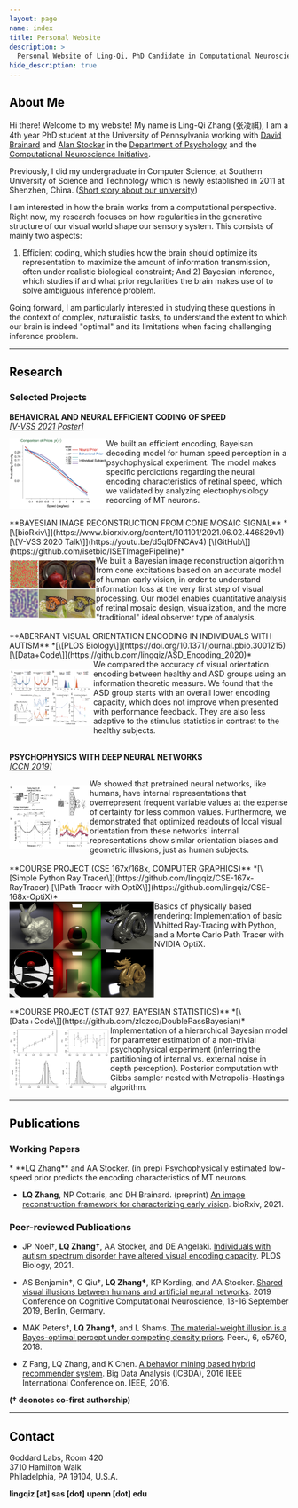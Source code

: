 ```yaml
---
layout: page
name: index
title: Personal Website
description: >
  Personal Website of Ling-Qi, PhD Candidate in Computational Neuroscience at Penn.
hide_description: true
---
```


<style type="text/css">
	.page-title {
		position: absolute;
		width: 1px;
  		height: 1px;
  		margin: -1px;
  		border: 0;
  		padding: 0;
  		clip: rect(0 0 0 0);
  		overflow: hidden;
	}
</style>

<h2 class="h1" style="color: rgb(0,0,0)" id="about">About Me </h2>

Hi there! Welcome to my website! My name is Ling-Qi Zhang (张凌祺), I am a 4th year PhD student at the University of Pennsylvania working with [David Brainard](https://color.psych.upenn.edu/) and [Alan Stocker](https://www.sas.upenn.edu/~astocker/lab/index.php) in the [Department of Psychology](https://psychology.sas.upenn.edu) and the [Computational Neuroscience Initiative](http://cni.upenn.edu/). 

Previously, I did my undergraduate in Computer Science, at Southern University of Science and Technology which is newly established in 2011 at Shenzhen, China. ([Short story about our university](http://www.nature.com/news/chinese-university-wins-degree-of-freedom-1.10631))

I am interested in how the brain works from a computational perspective. Right now, my research focuses on how regularities in the generative structure of our visual world shape our sensory system. This consists of mainly two aspects:

1) Efficient coding, which studies how the brain should optimize its representation to maximize the amount of information transmission, often under realistic biological constraint; And 2) Bayesian inference, which studies if and what prior regularities the brain makes use of to solve ambiguous inference problem.

Going forward, I am particularly interested in studying these questions in the context of complex, naturalistic tasks, to understand the extent to which our brain is indeed "optimal" and its limitations when facing challenging inference problem.

---
<h2 class="h1" style="color: rgb(0,0,0)" id="research">Research </h2>
<h3 class="h2">Selected Projects</h3>

**BEHAVIORAL AND NEURAL EFFICIENT CODING OF SPEED**  
*[\[V-VSS 2021 Poster\]](https://www.youtube.com/watch?v=W5DH4h2dH8Y)* <br>

<div class="row">
  <div class="column">
  <img class="proj-image" src="/assets/img/speedPrior.png" style="height: 100%; width: 100%; object-fit: contain">
  </div>

  <div class="column" markdown="1">
  We built an efficient encoding, Bayeisan decoding model for human speed perception in a psychophysical experiment. The model makes specific perdictions regarding the neural encoding characteristics of retinal speed, which we validated by analyzing electrophysiology recording of MT neurons.
  </div>
</div>

<br>
**BAYESIAN IMAGE RECONSTRUCTION FROM CONE MOSAIC SIGNAL**  
*[\[bioRxiv\]](https://www.biorxiv.org/content/10.1101/2021.06.02.446829v1)  [\[V-VSS 2020 Talk\]](https://youtu.be/d5qI0FNCAv4)  [\[GitHub\]](https://github.com/isetbio/ISETImagePipeline)* <br>

<div class="row">
  <div class="column">
  <img class="proj-image" src="/assets/img/imageRecon.png" style="height: 100%; width: 100%; object-fit: contain">
  </div>

  <div class="column" markdown="1">
  We built a Bayesian image reconstruction algorithm from cone excitations based on an accurate model of human early vision, in order to understand information loss at the very first step of visual processing. Our model enables quantitative analysis of retinal mosaic design, visualization, and the more "traditional" ideal observer type of analysis.
  </div>
</div>

<br>
**ABERRANT VISUAL ORIENTATION ENCODING IN INDIVIDUALS WITH AUTISM**  
*[\[PLOS Biology\]](https://doi.org/10.1371/journal.pbio.3001215)  [\[Data+Code\]](https://github.com/lingqiz/ASD_Encoding_2020)* <br>

<div class="row">
  <div class="column">
  <img class="proj-image" src="/assets/img/encodingASD.png" style="height: 100%; width: 100%; object-fit: contain">
  </div>
  
  <div class="column" markdown="1">
  We compared the accuracy of visual orientation encoding between healthy and ASD groups using an information theoretic measure. We found that the ASD group starts with an overall lower encoding capacity, which does not improve when presented with performance feedback. They are also less adaptive to the stimulus statistics in contrast to the healthy subjects.  
  </div>
</div>

<br>

**PSYCHOPHYSICS WITH DEEP NEURAL NETWORKS**  
*[\[CCN 2019\]](https://ccneuro.org/2019/proceedings/0000585.pdf)* <br>

<div class="row">
  <div class="column">
  <img class="proj-image" src="/assets/img/ccn2019.png" style="height: 100%; width: 100%; object-fit: contain">
  </div>

  <div class="column" markdown="1">
  We showed that pretrained neural networks, like humans, have internal representations that overrepresent frequent variable values at the expense of certainty for less common values. Furthermore, we demonstrated that optimized readouts of local visual orientation from these networks’ internal representations show similar orientation biases and geometric illusions, just as human subjects.
  </div>
</div>

<br>
**COURSE PROJECT (CSE 167x/168x, COMPUTER GRAPHICS)**  
*[\[Simple Python Ray Tracer\]](https://github.com/lingqiz/CSE-167x-RayTracer)  [\[Path Tracer with OptiX\]](https://github.com/lingqiz/CSE-168x-OptiX)* <br>

<div class="row">
  <div class="column">
  <img class="proj-image" src="/assets/img/cse167.png" style="height: 100%; width: 100%; object-fit: contain">
  </div>

  <div class="column" markdown="1">
  Basics of physically based rendering: Implementation of basic Whitted Ray-Tracing with Python, and a Monte Carlo Path Tracer with NVIDIA OptiX.
  </div>
</div>

<br>
**COURSE PROJECT (STAT 927, BAYESIAN STATISTICS)**  
*[\[Data+Code\]](https://github.com/zlqzcc/DoublePassBayesian)* <br>

<div class="row">
  <div class="column">
  <img class="proj-image" src="/assets/img/bayesian.png" style="height: 100%; width: 100%; object-fit: contain">
  </div>

  <div class="column" markdown="1">
  Implementation of a hierarchical Bayesian model for parameter estimation of a non-trivial psychophysical experiment (inferring the partitioning of internal vs. external noise in depth perception). Posterior computation with Gibbs sampler nested with Metropolis-Hastings algorithm.
  </div>
</div>

---
<h2 class="h1" style="color: rgb(0,0,0)" id="publications">Publications </h2>

<h3 class="h2">Working Papers</h3>
* **LQ Zhang** and AA Stocker. (in prep)
Psychophysically estimated low-speed prior predicts the encoding characteristics of MT neurons.

* **LQ Zhang**, NP Cottaris, and DH Brainard. (preprint)
[An image reconstruction framework for characterizing early vision](https://www.biorxiv.org/content/10.1101/2021.06.02.446829v1). bioRxiv, 2021.

<h3 class="h2">Peer-reviewed Publications</h3>

* JP Noel†, **LQ Zhang†**, AA Stocker, and DE Angelaki.
[Individuals with autism spectrum disorder have altered visual encoding capacity](https://doi.org/10.1371/journal.pbio.3001215). PLOS Biology, 2021.

* AS Benjamin†, C Qiu†, **LQ Zhang†**, KP Kording, and AA Stocker. [Shared visual illusions between humans and artificial neural networks](https://ccneuro.org/2019/proceedings/0000585.pdf). 2019 Conference on Cognitive Computational Neuroscience, 13-16 September 2019, Berlin, Germany.

* MAK Peters†, **LQ Zhang†**, and L Shams. [The material-weight illusion is a Bayes-optimal percept under competing density priors](https://peerj.com/articles/5760/). PeerJ, 6, e5760, 2018.

* Z Fang, LQ Zhang, and K Chen. [A behavior mining based hybrid recommender system](https://ieeexplore.ieee.org/abstract/document/7509785/). Big Data Analysis (ICBDA), 2016 IEEE International Conference on. IEEE, 2016.

**(† deonotes co-first authorship)**

---
<h2 class="h1" style="color: rgb(0,0,0)" id="contact-me">Contact </h2>

Goddard Labs, Room 420  
3710 Hamilton Walk  
Philadelphia, PA 19104, U.S.A.  

<p class="home-element"><strong>lingqiz [at] sas [dot] upenn [dot] edu</strong></p>

<style type="text/css">
  .body-social > ul {
    display: inline-block;
    list-style-type: none;
    margin-bottom: 0;
    overflow: hidden;
    padding: 0;
  }

  .body-social > ul > li {
    float: left;
    
    /* padding-left: 5px; */
    padding-right: 10px;
    
    /* display: inline-block; */
  }

  .body-social > ul > li > a {
    display: inline;
    text-align: center;
    font-size: 0.95rem;
    font-weight: 600;
    /*width: 3rem;*/
    /*height: 4rem;*/
    padding: 4px;
    
    /* line-height: 3rem; */
    
    text-decoration: none;
    border-width: 1px;
    border-style: solid;
    border-radius: 5px;
    transition: background-color 250ms, color 250ms, text-decoration-color 250ms, border-color 250ms;
    
    /* border-bottom: none; */
  }

  .body-social > ul > li > a:not(.btn):not(.no-hover) {
    border-color: var(--accent-color);
  }

  .body-social > ul > li > a:hover {
    color: white;
    background-color: var(--accent-color);
    border-radius: 5px;
    padding: 4px;
    transition: background-color 250ms, color 250ms, text-decoration-color 250ms, border-color 250ms;
  }

  .row {
    display: flex;
  }

  .column {
    flex: 50%;    
  }

  img.proj-image {
    display: block;    
    margin-right: auto;
    padding-right: 20px;
  }
</style>